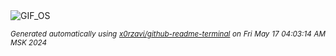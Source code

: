 <div align="justify">
<picture>
    <source media="(prefers-color-scheme: dark)" srcset="https://i.ibb.co/kgyfcJP/output-gif.gif">
    <source media="(prefers-color-scheme: light)" srcset="https://i.ibb.co/kgyfcJP/output-gif.gif">
    <img alt="GIF_OS" src="https://i.ibb.co/kgyfcJP/output-gif.gif">
</picture>

<sub><i>Generated automatically using [x0rzavi/github-readme-terminal](https://github.com/x0rzavi/github-readme-terminal) on Fri May 17 04:03:14 AM MSK 2024</i></sub>

</div>

<!-- Image deletion URL: https://ibb.co/fYS509T/6bb9b987bf9ed010371a8342ebddda44 -->